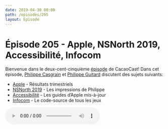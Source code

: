 ```yaml
---
date: 2019-04-30 00:00
path: /episodes/205
layout: Episode
---
```

# Épisode 205 - Apple, NSNorth 2019, Accessibilité, Infocom
<p>Bienvenue dans le deux-cent-cinqui&egrave;me&nbsp;<a href="https://cacaocast.com/media/cacaocast_205.mp3" title="CacaoCast Episode 205">épisode</a> de CacaoCast! Dans cet épisode, <a href="http://www.twitter.com/philippec" title="Philippe Casgrain sur Twitter">Philippe Casgrain</a> et <a href="http://www.twitter.com/philippeguitard" title="Philippe Guitard sur Twitter">Philippe Guitard</a> discutent des sujets suivants:</p>
<ul>
<li><a href="https://www.imore.com/apple-q2-2019" title="Apple">Apple</a> - Résultats trimestriels</li>
<li><a href="https://nsnorth.ca" title="NSNorth 2019">NSNorth 2019</a> - Les impressions de Philippe</li>
<li><a href="https://developer.apple.com/design/human-interface-guidelines/accessibility/overview/introduction/" title="Accessibilité">Accessibilité</a> - Les guides d’Apple mis-à-jour</li>
<li><a href="https://github.com/historicalsource" title="Infocom">Infocom</a> - Le code-source de tous les jeux</li>
</ul>
<p><audio controls><source src="https://cacaocast.com/media/cacaocast_205.mp3" type="audio/mpeg"><source src="https://cacaocast.com/media/cacaocast_205.mp3" type="audio/mp4">Votre navigateur ne supporte pas l'élément audio / Your browser does not support the audio element.</audio></p>
